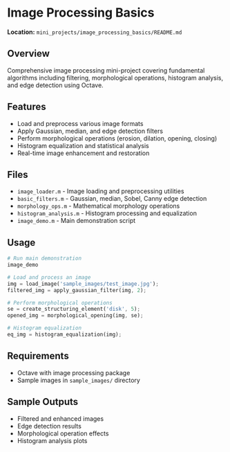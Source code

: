 # Image Processing Basics

**Location:** `mini_projects/image_processing_basics/README.md`

## Overview

Comprehensive image processing mini-project covering fundamental algorithms including filtering, morphological operations, histogram analysis, and edge detection using Octave.

## Features

- Load and preprocess various image formats
- Apply Gaussian, median, and edge detection filters
- Perform morphological operations (erosion, dilation, opening, closing)
- Histogram equalization and statistical analysis
- Real-time image enhancement and restoration

## Files

- `image_loader.m` - Image loading and preprocessing utilities
- `basic_filters.m` - Gaussian, median, Sobel, Canny edge detection
- `morphology_ops.m` - Mathematical morphology operations
- `histogram_analysis.m` - Histogram processing and equalization
- `image_demo.m` - Main demonstration script

## Usage

```octave
# Run main demonstration
image_demo

# Load and process an image
img = load_image('sample_images/test_image.jpg');
filtered_img = apply_gaussian_filter(img, 2);

# Perform morphological operations
se = create_structuring_element('disk', 5);
opened_img = morphological_opening(img, se);

# Histogram equalization
eq_img = histogram_equalization(img);
```

## Requirements

- Octave with image processing package
- Sample images in `sample_images/` directory

## Sample Outputs

- Filtered and enhanced images
- Edge detection results
- Morphological operation effects
- Histogram analysis plots
